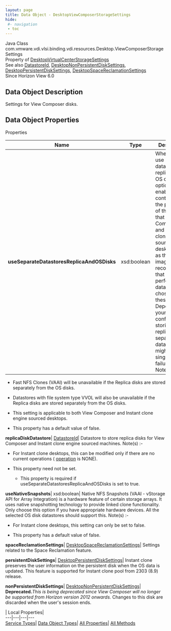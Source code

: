 ```yaml
---
layout: page
title: Data Object - DesktopViewComposerStorageSettings
hide:
 #- navigation
 - toc
---
```






Java Class
    com.vmware.vdi.vlsi.binding.vdi.resources.Desktop.ViewComposerStorageSettings  
Property of
     [DesktopVirtualCenterStorageSettings](vdi.resources.Desktop.VirtualCenterStorageSettings.md#field_detail)  
See also
     [DatastoreId](vdi.entity.DatastoreId.md), [DesktopNonPersistentDiskSettings](vdi.resources.Desktop.NonPersistentDiskSettings.md), [DesktopPersistentDiskSettings](vdi.resources.Desktop.PersistentDiskSettings.md), [DesktopSpaceReclamationSettings](vdi.resources.Desktop.SpaceReclamationSettings.md)  
Since 
    Horizon View 6.0

## Data Object Description 

Settings for View Composer disks. 

## Data Object Properties

Properties

Name |  Type |  Description   
---|---|---  
**useSeparateDatastoresReplicaAndOSDisks**|  xsd:boolean|  Whether to use separate datastores for replica and OS disks. This option enables control over the placement of the replica that View Composer and Instant clone engine sourced desktops use as their base image. It is recommended that a high performance datastore be chosen for these images. Depending on your hardware configuration, storing replicas on a separate datastore might create a single point of failure. Note(s) :-  


  * Fast NFS Clones (VAAI) will be unavailable if the Replica disks are stored separately from the OS disks.
  * Datastores with file system type VVOL will also be unavailable if the Replica disks are stored separately from the OS disks.
  * This setting is applicable to both View Composer and Instant clone engine sourced desktops.

  


  * This property has a default value of false.

  
**replicaDiskDatastore**| [DatastoreId](vdi.entity.DatastoreId.md)|  Datastore to store replica disks for View Composer and Instant clone engine sourced machines. Note(s) :-  


  * For Instant clone desktops, this can be modified only if there are no current operations ( [operation](vdi.resources.Desktop.InstantCloneProvisioningStatusData.md#operation) is NONE).

  


* This property need not be set.
  * This property is required if useSeparateDatastoresReplicaAndOSDisks is set to true.

  
**useNativeSnapshots**|  xsd:boolean|  Native NFS Snapshots (VAAI - vStorage API for Array Integration) is a hardware feature of certain storage arrays. It uses native snapshotting technology to provide linked clone functionality. Only choose this option if you have appropriate hardware devices. All the selected OS disk datastores should support this. Note(s) :-  


  * For Instant clone desktops, this setting can only be set to false.

  


  * This property has a default value of false.

  
**spaceReclamationSettings**| [DesktopSpaceReclamationSettings](vdi.resources.Desktop.SpaceReclamationSettings.md)|  Settings related to the Space Reclamation feature.   
  
**persistentDiskSettings**| [DesktopPersistentDiskSettings](vdi.resources.Desktop.PersistentDiskSettings.md)|  Instant clone preserves the user information on the persistent disk when the OS data is updated. This feature is supported for Instant clone pool from 2303 (8.9) release.   
  
**nonPersistentDiskSettings**| [DesktopNonPersistentDiskSettings](vdi.resources.Desktop.NonPersistentDiskSettings.md)| **Deprecated.**_This is being deprecated since View Composer will no longer be supported from Horizon version 2012 onwards._ Changes to this disk are discarded when the user's session ends.   
  
  
  
 | Local Properties|   
---|---|---|---  
[Service Types](index-mo_types.md)| [Data Object Types](index-do_types.md)| [All Properties](index-properties.md)| [All Methods](index-methods.md)  
  
  

